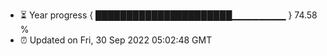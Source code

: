 - ⏳ Year progress { ██████████████████████▁▁▁▁▁▁▁▁ } 74.58 %
- ⏰ Updated on Fri, 30 Sep 2022 05:02:48 GMT

